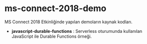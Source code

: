 # ms-connect-2018-demo
MS Connect 2018 Etkinliğinde yapılan demoların kaynak kodları.

- **javascript-durable-functions** : Serverless oturumunda kullanılan JavaScript ile Durable Functions örneği.
